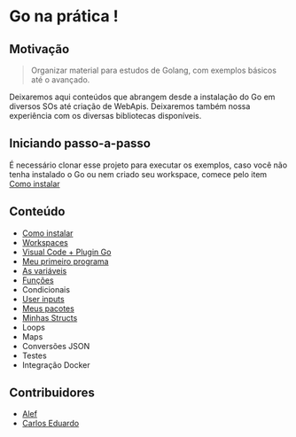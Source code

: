 # Go na prática !

## Motivação

>Organizar material para estudos de Golang, com exemplos básicos até o avançado.

Deixaremos aqui conteúdos que abrangem desde a instalação do Go em diversos SOs até criação de WebApis. Deixaremos também nossa experiência com os diversas bibliotecas disponíveis.

## Iniciando passo-a-passo

É necessário clonar esse projeto para executar os exemplos, caso você não tenha instalado o Go ou nem criado seu workspace, comece pelo item [Como instalar](como-instalar)

## Conteúdo

* [Como instalar](como-instalar)
* [Workspaces](workspaces)
* [Visual Code + Plugin Go](visual-code)
* [Meu primeiro programa](meu-primeiro-programa)
* [As variáveis](variaveis)
* [Funções](funcoes)
* Condicionais
* [User inputs](user-inputs)
* [Meus pacotes](meus-pacotes)
* [Minhas Structs](minhas-structs)
* Loops
* Maps
* Conversões JSON
* Testes
* Integração Docker

## Contribuidores

* [Alef](https://github.com/alefcarlos/)
* [Carlos Eduardo](https://github.com/cadums01)